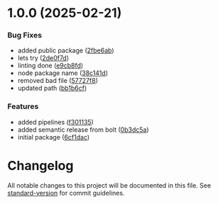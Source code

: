 # 1.0.0 (2025-02-21)


### Bug Fixes

* added public package ([2fbe6ab](https://github.com/EAVFW/n8n-nodes-eavfw/commit/2fbe6abe695959fae49babba563a640a6c451b79))
* lets try ([2de0f7d](https://github.com/EAVFW/n8n-nodes-eavfw/commit/2de0f7d1b5b0545769b75bc32fad2f86a9558c52))
* linting done ([e9cb8fd](https://github.com/EAVFW/n8n-nodes-eavfw/commit/e9cb8fdb194b17dbc17df4d492ddfc7a763a2ce9))
* node package name ([38c141d](https://github.com/EAVFW/n8n-nodes-eavfw/commit/38c141d3430dc7fc89df78c5a720a30c600c8089))
* removed bad file ([57727f8](https://github.com/EAVFW/n8n-nodes-eavfw/commit/57727f8cbf536be9030b41ad6ad86fce14c966ed))
* updated path ([bb1b6cf](https://github.com/EAVFW/n8n-nodes-eavfw/commit/bb1b6cfa2b2ce2578d3897c306d87a8cd263905b))


### Features

* added pipelines ([f301135](https://github.com/EAVFW/n8n-nodes-eavfw/commit/f301135026c0c0c6a785d5e26fa95842c65a64de))
* added semantic release from bolt ([0b3dc5a](https://github.com/EAVFW/n8n-nodes-eavfw/commit/0b3dc5a493d9f15f8d3e1e2d0d7678e90dc7cac8))
* initial package ([6cf1dac](https://github.com/EAVFW/n8n-nodes-eavfw/commit/6cf1dacb9742bdde0cefab3baa076de418060f15))

# Changelog

All notable changes to this project will be documented in this file. See [standard-version](https://github.com/conventional-changelog/standard-version) for commit guidelines.
